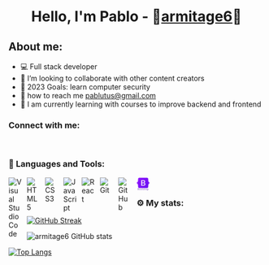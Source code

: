 <div align="center">
<h1 align="center">Hello, I'm Pablo - 👋<a href="https://github.com/armitage6">armitage6</a>👋</h1>
</div>



## About me:

- 💻 Full stack developer
- 👯 I’m looking to collaborate with other content creators
- 🥅 2023 Goals: learn computer security
- 📧 how to reach me pablutus@gmail.com
- 🌱 I am currently learning with courses to improve backend and frontend
### Connect with me:



<br />

### 🔨 Languages and Tools:

<img align="left" alt="Visual Studio Code" width="26px" src="https://cdn.jsdelivr.net/gh/devicons/devicon/icons/vscode/vscode-original.svg" style="padding-right:10px;" />
<img align="left" alt="HTML5" width="26px" src="https://cdn.jsdelivr.net/gh/devicons/devicon/icons/html5/html5-original.svg" style="padding-right:10px;" />
<img align="left" alt="CSS3" width="26px" src="https://cdn.jsdelivr.net/gh/devicons/devicon/icons/css3/css3-original.svg" style="padding-right:10px;" />
<img align="left" alt="JavaScript" width="26px" src="https://cdn.jsdelivr.net/gh/devicons/devicon/icons/javascript/javascript-original.svg" style="padding-right:10px;" />
<img align="left" alt="React" width="26px" src="https://cdn.jsdelivr.net/gh/devicons/devicon/icons/react/react-original.svg" style="padding-right:10px;" />
<img align="left" alt="Git" width="26px" src="https://cdn.jsdelivr.net/gh/devicons/devicon/icons/git/git-original.svg" style="padding-right:10px;" />
<img align="left" alt="GitHub" width="26px" src="https://user-images.githubusercontent.com/3369400/139447912-e0f43f33-6d9f-45f8-be46-2df5bbc91289.png" style="padding-right:10px;" />
<img align="left" alt="Bootstrap" width="26px" src="https://github.com/devicons/devicon/blob/v2.15.1/icons/bootstrap/bootstrap-original-wordmark.svg" style="padding-right:10px;" />


<br />


### ⚙️ My stats:

[![GitHub Streak](http://github-readme-streak-stats.herokuapp.com?user=armitage6&theme=dark&hide_border=true)](https://git.io/streak-stats)

![armitage6 GitHub stats](https://github-readme-stats.vercel.app/api?username=armitage6&show_icons=true&theme=onedark)

[![Top Langs](https://github-readme-stats.vercel.app/api/top-langs/?username=FragmentosTemporales)](https://github.com/armitage6/github-readme-stats)



[linkedin]: https://www.linkedin.com/in/pablo-g%C3%A1lvez-5ab172a1/
[github]: https://github.com/armitage6
